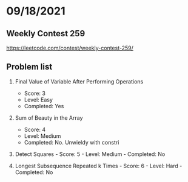 # 09/18/2021

## Weekly Contest 259

https://leetcode.com/contest/weekly-contest-259/

## Problem list

1. Final Value of Variable After Performing Operations
	- Score: 3
	- Level: Easy
	- Completed: Yes

2. Sum of Beauty in the Array
	- Score: 4
	- Level: Medium
	- Completed: No. Unwieldy with constri

3. Detect Squares
        - Score: 5
        - Level: Medium
        - Completed: No

4. Longest Subsequence Repeated k Times
        - Score: 6
        - Level: Hard
        - Completed: No

